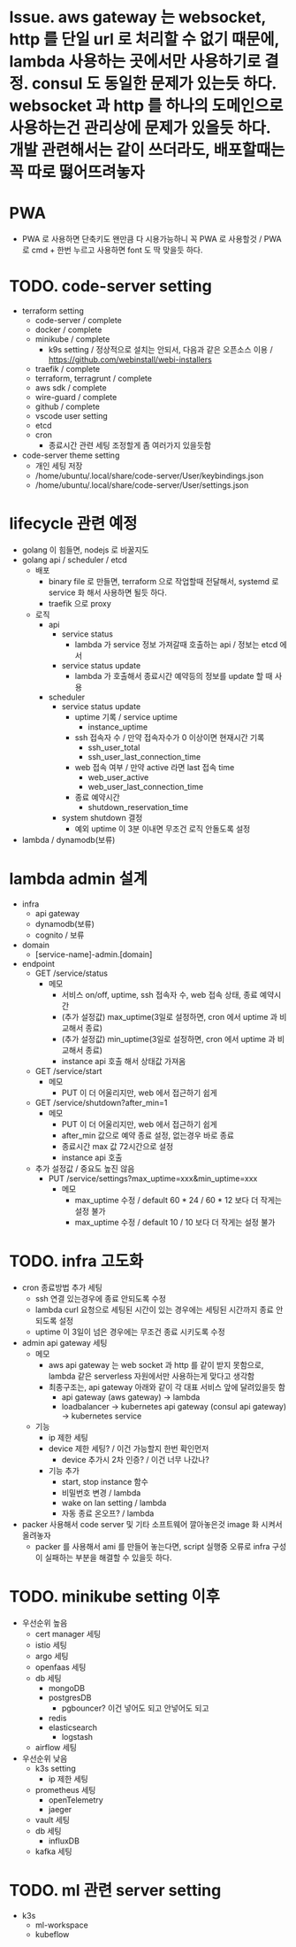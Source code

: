 # Issue. aws gateway 는 websocket, http 를 단일 url 로 처리할 수 없기 때문에, lambda 사용하는 곳에서만 사용하기로 결정. consul 도 동일한 문제가 있는듯 하다. websocket 과 http 를 하나의 도메인으로 사용하는건 관리상에 문제가 있을듯 하다. 개발 관련해서는 같이 쓰더라도, 배포할때는 꼭 따로 떯어뜨려놓자

# PWA

- PWA 로 사용하면 단축키도 왠만큼 다 시용가능하니 꼭 PWA 로 사용할것 / PWA 로 cmd + 한번 누르고 사용하면 font 도 딱 맞을듯 하다.

# TODO. code-server setting

- terraform setting
  - code-server / complete
  - docker / complete
  - minikube / complete
    - k9s setting / 정상적으로 설치는 안되서, 다음과 같은 오픈소스 이용 / https://github.com/webinstall/webi-installers
  - traefik / complete
  - terraform, terragrunt / complete
  - aws sdk / complete
  - wire-guard / complete
  - github / complete
  - vscode user setting
  - etcd
  - cron
    - 종료시간 관련 세팅 조정할게 좀 여러가지 있을듯함
- code-server theme setting
  - 개인 세팅 저장
  - /home/ubuntu/.local/share/code-server/User/keybindings.json
  - /home/ubuntu/.local/share/code-server/User/settings.json

# lifecycle 관련 예정

- golang 이 힘들면, nodejs 로 바꿀지도
- golang api / scheduler / etcd
  - 배포
    - binary file 로 만들면, terraform 으로 작업할때 전달해서, systemd 로 service 화 해서 사용하면 될듯 하다.
    - traefik 으로 proxy
  - 로직
    - api
      - service status
        - lambda 가 service 정보 가져갈때 호출하는 api / 정보는 etcd 에서
      - service status update
        - lambda 가 호출해서 종료시간 예약등의 정보를 update 할 때 사용
    - scheduler
      - service status update
        - uptime 기록 / service uptime
          - instance_uptime
        - ssh 접속자 수 / 만약 접속자수가 0 이상이면 현재시간 기록
          - ssh_user_total
          - ssh_user_last_connection_time
        - web 접속 여부 / 만약 active 라면 last 접속 time
          - web_user_active
          - web_user_last_connection_time
        - 종료 예약시간
          - shutdown_reservation_time
      - system shutdown 결정
        - 예외 uptime 이 3분 이내면 무조건 로직 안돌도록 설정
- lambda / dynamodb(보류)

# lambda admin 설계

- infra
  - api gateway
  - dynamodb(보류)
  - cognito / 보류
- domain
  - [service-name]-admin.[domain]
- endpoint
  - GET /service/status
    - 메모
      - 서비스 on/off, uptime, ssh 접속자 수, web 접속 상태, 종료 예약시간
      - (추가 설정값) max_uptime(3일로 설정하면, cron 에서 uptime 과 비교해서 종료)
      - (추가 설정값) min_uptime(3일로 설정하면, cron 에서 uptime 과 비교해서 종료)
      - instance api 호출 해서 상태값 가져옴
  - GET /service/start
    - 메모
      - PUT 이 더 어울리지만, web 에서 접근하기 쉽게
  - GET /service/shutdown?after_min=1
    - 메모
      - PUT 이 더 어울리지만, web 에서 접근하기 쉽게
      - after_min 값으로 예약 종료 설정, 없는경우 바로 종료
      - 종료시간 max 값 72시간으로 설정
      - instance api 호출
  - 추가 설정값 / 중요도 높진 않음
    - PUT /service/settings?max_uptime=xxx&min_uptime=xxx
      - 메모
        - max_uptime 수정 / default 60 \* 24 / 60 \* 12 보다 더 작게는 설정 불가
        - max_uptime 수정 / default 10 / 10 보다 더 작게는 설정 불가

# TODO. infra 고도화

- cron 종료방법 추가 세팅
  - ssh 연결 있는경우에 종료 안되도록 수정
  - lambda curl 요청으로 세팅된 시간이 있는 경우에는 세팅된 시간까지 종료 안되도록 설정
  - uptime 이 3일이 넘은 경우에는 무조건 종료 시키도록 수정
- admin api gateway 세팅
  - 메모
    - aws api gateway 는 web socket 과 http 를 같이 받지 못함으로, lambda 같은 serverless 자원에서만 사용하는게 맞다고 생각함
    - 최종구조는, api gateway 아래와 같이 각 대표 서비스 앞에 달려있을듯 함
      - api gateway (aws gateway) -> lambda
      - loadbalancer -> kubernetes api gateway (consul api gateway) -> kubernetes service
  - 기능
    - ip 제한 세팅
    - device 제한 세팅? / 이건 가능할지 한번 확인먼저
      - device 추가시 2차 인증? / 이건 너무 나갔나?
    - 기능 추가
      - start, stop instance 함수
      - 비밀번호 변경 / lambda
      - wake on lan setting / lambda
      - 자동 종료 온오프? / lambda
- packer 사용해서 code server 및 기타 소프트웨어 깔아놓은것 image 화 시켜서 올려놓자
  - packer 를 사용해서 ami 를 만들어 놓는다면, script 실행중 오류로 infra 구성이 실패하는 부분을 해결할 수 있을듯 하다.

# TODO. minikube setting 이후

- 우선순위 높음
  - cert manager 세팅
  - istio 세팅
  - argo 세팅
  - openfaas 세팅
  - db 세팅
    - mongoDB
    - postgresDB
      - pgbouncer? 이건 넣어도 되고 안넣어도 되고
    - redis
    - elasticsearch
      - logstash
  - airflow 세팅
- 우선순위 낮음
  - k3s setting
    - ip 제한 세팅
  - prometheus 세팅
    - openTelemetry
    - jaeger
  - vault 세팅
  - db 세팅
    - influxDB
  - kafka 세팅

# TODO. ml 관련 server setting

- k3s
  - ml-workspace
  - kubeflow
